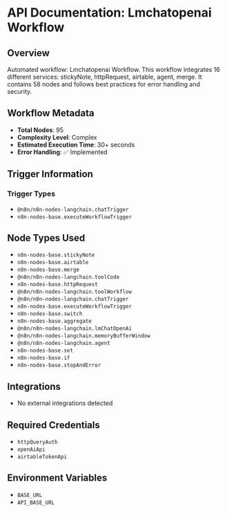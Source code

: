 # API Documentation: Lmchatopenai Workflow

## Overview
Automated workflow: Lmchatopenai Workflow. This workflow integrates 16 different services: stickyNote, httpRequest, airtable, agent, merge. It contains 58 nodes and follows best practices for error handling and security.

## Workflow Metadata
- **Total Nodes**: 95
- **Complexity Level**: Complex
- **Estimated Execution Time**: 30+ seconds
- **Error Handling**: ✅ Implemented

## Trigger Information
### Trigger Types
- `@n8n/n8n-nodes-langchain.chatTrigger`
- `n8n-nodes-base.executeWorkflowTrigger`

## Node Types Used
- `n8n-nodes-base.stickyNote`
- `n8n-nodes-base.airtable`
- `n8n-nodes-base.merge`
- `@n8n/n8n-nodes-langchain.toolCode`
- `n8n-nodes-base.httpRequest`
- `@n8n/n8n-nodes-langchain.toolWorkflow`
- `@n8n/n8n-nodes-langchain.chatTrigger`
- `n8n-nodes-base.executeWorkflowTrigger`
- `n8n-nodes-base.switch`
- `n8n-nodes-base.aggregate`
- `@n8n/n8n-nodes-langchain.lmChatOpenAi`
- `@n8n/n8n-nodes-langchain.memoryBufferWindow`
- `@n8n/n8n-nodes-langchain.agent`
- `n8n-nodes-base.set`
- `n8n-nodes-base.if`
- `n8n-nodes-base.stopAndError`

## Integrations
- No external integrations detected

## Required Credentials
- `httpQueryAuth`
- `openAiApi`
- `airtableTokenApi`

## Environment Variables
- `BASE_URL`
- `API_BASE_URL`
